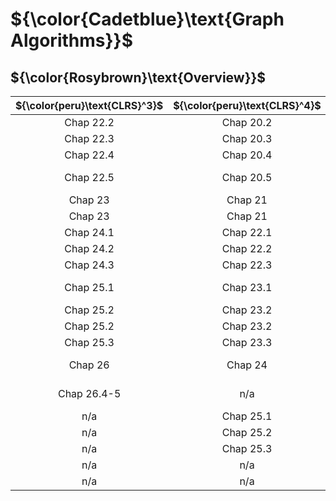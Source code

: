 # ${\color{Cadetblue}\text{Graph Algorithms}}$

## ${\color{Rosybrown}\text{Overview}}$

| ${\color{peru}\text{CLRS}^3}$ | ${\color{peru}\text{CLRS}^4}$ | ${\color{peru}\text{Link}}$ |
|:---:|:---:|:---|
| Chap 22.2 | Chap 20.2 | [Breadth-first search](bfs) |
| Chap 22.3 | Chap 20.3 | [Depth-first search](dfs) |
| Chap 22.4 | Chap 20.4 | [Topological sort](top-sort) |
| Chap 22.5 | Chap 20.5 | [Strongly connected components](scc) |
| Chap 23 | Chap 21 | [MST - Kruskal](MST-kruskal) |
| Chap 23 | Chap 21 | [MST - Prim](MST-prim) |
| Chap 24.1 | Chap 22.1 | [SSSP - Bellman-Ford](SSSP-bellman) |
| Chap 24.2 | Chap 22.2 | [SSSP - DAG shortest paths](SSSP-DAG) |
| Chap 24.3 | Chap 22.3 | [SSSP - Dijkstra](SSSP-dijkstra) |
| Chap 25.1 | Chap 23.1 | [APSP - Matrix multiplication](APSP-matrixmp) |
| Chap 25.2 | Chap 23.2 | [APSP - Floyd-Warshall](APSP-floyd) |
| Chap 25.2 | Chap 23.2 | [APSP - Transitive closure](APSP-tr-closure) |
| Chap 25.3 | Chap 23.3 | [APSP - Johnson](APSP-johnson) |
| Chap 26 | Chap 24 | [Maximum flow - Ford-Fulkerson](MF-ford-fulkerson) |
| Chap 26.4-5 | n/a | [Maximum flow - Push-relabel](MF-push-relabel) |
| n/a | Chap 25.1 | [MCBM - unweighted](MCBM-unweighted) |
| n/a | Chap 25.2 | [MCBM - Gale-Shapley](MCBM-gale-shapley) |
| n/a | Chap 25.3 | [MCBM - weighted](MCBM-weighted) |
| n/a | n/a | [ETP - Fleury](ETP-fleury) |
| n/a | n/a | [ETP - Hierholzer](ETP-hierholzer) |
